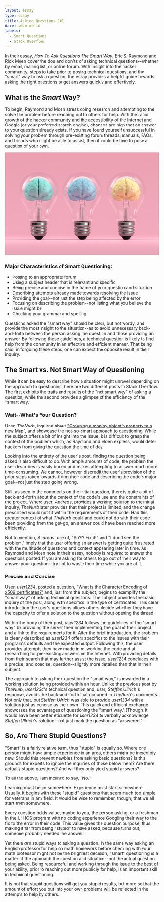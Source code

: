 ```yaml
---
layout: essay
type: essay
title: Asking Questions 101
date: 2020-09-10
labels:
  - Smart Questions
  - Stack Overflow
---
```


In their essay, [*How To Ask Questions The Smart Way*](http://www.catb.org/esr/faqs/smart-questions.html), Eric S. Raymond and Rick Moen cover the dos and don'ts of asking technical questions--whether by email, mailing list, or online forum. With insight into the hacker community, steps to take prior to posing technical questions, and the "smart" way to ask a question, the essay provides a helpful guide towards asking the right questions to get answers quickly and effectively.

## What is the *Smart* Way?

To begin, Raymond and Moen stress doing research and attempting to the solve the problem before reaching out to others for help. With the rapid growth of the hacker community and the accessibility of the Internet and Google (or your preferred search engine), chances are high that an answer to your question already exists. If you have found yourself unsuccessful in solving your problem through pre-existing forum threads, manuals, FAQs, and friends who might be able to assist, then it could be time to pose a question of your own.

<img class="ui large right floated rounded image" src="../images/brain.jpg">

### Major Characteristics of Smart Questioning:
  - Posting to an appropriate forum
  - Using a subject header that is relevant and specific
  - Being precise and concise in the frame of your question and situation
  - Describing attempts already made towards resolving the issue
  - Providing the goal--not just the step being affected by the error
  - Focusing on describing the problem--not listing what you believe the issue might be
  - Checking your grammar and spelling

Questions asked the "smart way" should be clear, but not wordy, and provide the most insight to the situation--as to avoid unnecessary back-and-forth between the person asking the question and those providing an answer. By following these guidelines, a technical question is likely to find help from the community in an effective and efficient manner. That being said, in forgoing these steps, one can expect the opposite result in their inquiry.

## The Smart vs. Not Smart Way of Questioning

While it can be easy to describe how a situation might unravel depending on the approach to questioning, here are two different posts to Stack Overflow. The first exhibits the traits and results of the "not smart way" of asking a question, while the second provides a glimpse of the efficiency of the "smart way."

### Wait--What's Your Question?

User, *TheNurb*, inquired about ["Grouping a map by object's property to a new Map"](https://stackoverflow.com/questions/63837641/grouping-a-map-by-objects-property-to-a-new-map), and showcase the not-so-smart approach to questioning. While the subject offers a bit of insight into the issue, it is difficult to grasp the context of the problem which, as Raymond and Moen express, would deter hackers from giving the question the time of day.

Looking into the entirety of the user's post, finding the question being asked is also difficult to do. With ample amounts of code, the problem the user describes is easily buried and makes attempting to answer much more time-consuming. We cannot, however, discredit the user's provision of the prior steps taken towards fixing their code and describing the code's major goal--not just the step going wrong.

Still, as seen in the comments on the initial question, there is quite a bit of back-and-forth about the context of the code's use and the constraints of the project. Where user, *Andreas*, provides a working solution to the initial inquiry, *TheNurb* later provides that their project is limited, and the change prescribed would not fit within the requirements of their code. Had this greater context of what *TheNurb* could and could not do with their code been providing from the get-go, an answer could have been reached more efficiently.

Not to mention, *Andreas*' use of, "So?!? Fix it!" and "I don't see the problem," imply that the user offering an answer is getting quite frustrated with the multitude of questions and context appearing later in time. As Raymond and Moen note in their essay, nobody is *required* to answer the questions posted. If you are asking for others to go out of their way to answer your question--try not to waste their time while you are at it.

### Precise and Concise

User, *user1234*, posted a question, ["What is the Character Encoding of x509 certificates?"](https://stackoverflow.com/questions/63824786/what-is-the-character-encoding-of-x509-certificates) and, just from the subject, begins to exemplify the "smart way" of asking technical questions. The subject provides the basic inquiry of the post, along with specifics in the type of certificates. This clear introduction the user's questions allows others decide whether they have the capacity to offer a solution to the question without opening the thread.

Within the body of their post, *user1234* follows the guidelines of the "smart way" by providing the server their implementing, the goal of their project, and a link to the requirements for it. After the brief introduction, the problem is clearly described as *user1234* offers specifics to the issues with their program's defaults and the expected output. Following this, the user provides attempts they have made in re-working the code and at researching for pre-existing answers on the Internet. With providing details from their search that may further assist the issue, *user1234* concludes with a precise, and concise, question--slightly more detailed than that in their subject.

The approach to asking their question the "smart way," is rewarded in a working solution being provided within an hour. Unlike the previous post by *TheNurb*, *user1234*'s technical question and, user, *Steffen Ullrich*'s response, avoids the back-and-forth that occurred in *TheNurb*'s comments. Not only that, but *Steffen Ullrich* was able to provide *user1234* with a solution just as concise as their own. This quick and efficient exchange showcases the advantages of questioning the "smart way." (Though, it would have been better etiquette for *user1234* to verbally acknowledge *Steffen Ullrich*'s solution--not just mark the question as "answered.")

## So, Are There Stupid Questions?

"Smart" is a fairly relative term, thus "stupid" is equally so. Where one person might have ample experience in an area, others might be incredibly new. Should this prevent newbies from asking basic questions? Is this grounds for experts to ignore the inquiries of those below them? Are there actually stupid questions? And will they only yield stupid answers?

To all the above, I am inclined to say, "No."

Learning must begin somewhere. Experience must start somewhere. Usually, it begins with these "stupid" questions that seem much too simple for veterans in any field. It would be wise to remember, though, that we all start from somewhere.

Every question holds value, maybe to you, the person asking, or a freshman in the UH ICS program with no coding experience Googling their way to the fix to the error in their code. This value gives the question purpose, thus making it far from being "stupid" to have asked, because turns out, someone probably needed the answer.

Yet there *are* stupid ways to asking a question. In the same way asking an English professor for help on math homework before checking with your math professor might not be the brightest decision, "smart" questioning is a matter of the approach the question and situation--not the actual question being asked. Being resourceful and working through the issue to the best of your ability, prior to reaching out more publicly for help, is an important skill in technical questioning.

It is not that stupid questions will get you stupid results, but more so that the amount of effort you put into your own problems will be reflected in the attempts to help by others.
